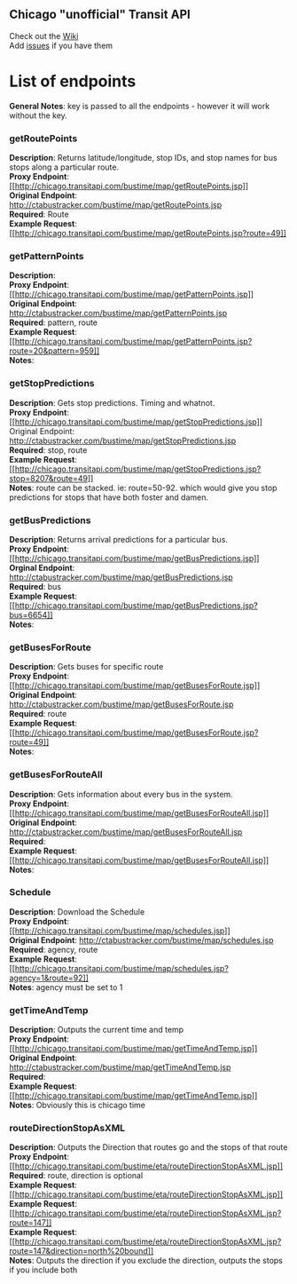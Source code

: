 Chicago "unofficial" Transit API
------

Check out the [Wiki](https://github.com/harperreed/transitapi/wiki)  
Add [issues](https://github.com/harperreed/transitapi/issues) if you have them   
 

# List of endpoints

**General Notes**: key is passed to all the endpoints - however it will work without the key.

### getRoutePoints

**Description**: Returns latitude/longitude, stop IDs, and stop names for bus stops along a particular route.  
**Proxy Endpoint**: [[http://chicago.transitapi.com/bustime/map/getRoutePoints.jsp]]  
**Original Endpoint**: http://ctabustracker.com/bustime/map/getRoutePoints.jsp  
**Required**: Route  
**Example Request**: [[http://chicago.transitapi.com/bustime/map/getRoutePoints.jsp?route=49]]  

### getPatternPoints

**Description**:  
**Proxy Endpoint**: [[http://chicago.transitapi.com/bustime/map/getPatternPoints.jsp]]  
**Original Endpoint**: http://ctabustracker.com/bustime/map/getPatternPoints.jsp  
**Required**: pattern, route  
**Example Request**: [[http://chicago.transitapi.com/bustime/map/getPatternPoints.jsp?route=20&pattern=959]]  
**Notes**:  

### getStopPredictions

**Description**: Gets stop predictions. Timing and whatnot.  
**Proxy Endpoint**: [[http://chicago.transitapi.com/bustime/map/getStopPredictions.jsp]]  
Original Endpoint: http://ctabustracker.com/bustime/map/getStopPredictions.jsp  
**Required**: stop, route  
**Example Request**: [[http://chicago.transitapi.com/bustime/map/getStopPredictions.jsp?stop=8207&route=49]]  
**Notes**: route can be stacked. ie: route=50-92. which would give you stop predictions for stops that have both foster and damen.  


### getBusPredictions

**Description**: Returns arrival predictions for a particular bus.  
**Proxy Endpoint**: [[http://chicago.transitapi.com/bustime/map/getBusPredictions.jsp]]  
**Orginal Endpoint**: http://ctabustracker.com/bustime/map/getBusPredictions.jsp  
**Required**: bus  
**Example Request**: [[http://chicago.transitapi.com/bustime/map/getBusPredictions.jsp?bus=6654]]  
**Notes**:  


### getBusesForRoute

**Description**: Gets buses for specific route  
**Proxy Endpoint**: [[http://chicago.transitapi.com/bustime/map/getBusesForRoute.jsp]]  
**Original Endpoint**: http://ctabustracker.com/bustime/map/getBusesForRoute.jsp  
**Required**: route  
**Example Request**: [[http://chicago.transitapi.com/bustime/map/getBusesForRoute.jsp?route=49]]  
**Notes**:  


### getBusesForRouteAll

**Description**: Gets information about every bus in the system.  
**Proxy Endpoint**: [[http://chicago.transitapi.com/bustime/map/getBusesForRouteAll.jsp]]  
**Original Endpoint**: http://ctabustracker.com/bustime/map/getBusesForRouteAll.jsp  
**Required**:  
**Example Request**: [[http://chicago.transitapi.com/bustime/map/getBusesForRouteAll.jsp]]  
**Notes**:  


### Schedule

**Description**: Download the Schedule  
**Proxy Endpoint**: [[http://chicago.transitapi.com/bustime/map/schedules.jsp]]  
**Original Endpoint**: http://ctabustracker.com/bustime/map/schedules.jsp  
**Required**: agency, route  
**Example Request**: [[http://chicago.transitapi.com/bustime/map/schedules.jsp?agency=1&route=92]]  
**Notes**: agency must be set to 1  

### getTimeAndTemp

**Description**: Outputs the current time and temp  
**Proxy Endpoint**: [[http://chicago.transitapi.com/bustime/map/getTimeAndTemp.jsp]]  
**Original Endpoint**: http://ctabustracker.com/bustime/map/getTimeAndTemp.jsp  
**Required**:  
**Example Request**:[[http://chicago.transitapi.com/bustime/map/getTimeAndTemp.jsp]]  
**Notes**: Obviously this is chicago time  

### routeDirectionStopAsXML

**Description**: Outputs the Direction that routes go and the stops of that route  
**Proxy Endpoint**: [[http://chicago.transitapi.com/bustime/eta/routeDirectionStopAsXML.jsp]]  
**Required**: route, direction is optional  
**Example Request**:[[http://chicago.transitapi.com/bustime/eta/routeDirectionStopAsXML.jsp]]  
**Example Request**:[[http://chicago.transitapi.com/bustime/eta/routeDirectionStopAsXML.jsp?route=147]]  
**Example Request**:[[http://chicago.transitapi.com/bustime/eta/routeDirectionStopAsXML.jsp?route=147&direction=north%20bound]]  
**Notes**: Outputs the direction if you exclude the direction, outputs the stops if you include both  

